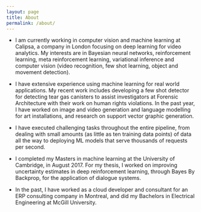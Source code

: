 ```yaml
---
layout: page
title: About
permalink: /about/
---
```


* I am currently working in computer vision and machine learning at Calipsa, a company in London focusing on deep learning for video analytics. My interests are in Bayesian neural networks, reinforcement learning, meta reinforcement learning, variational inference and computer vision (video recognition, few shot learning, object and movement detection).

* I have extensive experience using machine learning for real world applications. My recent work includes developing a few shot detector for detecting tear gas canisters to assist investigators at Forensic Architecture with their work on human rights violations. In the past year, I have worked on image and video generation and language modelling for art installations, and research on support vector graphic generation. 

* I have executed challenging tasks throughout the entire pipeline, from dealing with small amounts (as little as ten training data points)  of data all the way to deploying ML models that serve thousands of requests per second.

* I completed my Masters in machine learning at the University of Cambridge, in August 2017. For my thesis, I worked on improving uncertainty estimates in deep reinforcement learning, through Bayes By Backprop, for the application of dialogue systems.

* In the past, I have worked as a cloud developer and consultant for an ERP consulting company in Montreal, and did my Bachelors in Electrical Engineering at McGill University. 